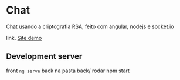 # Chat

Chat usando a criptografia RSA, feito com angular, nodejs e socket.io

link. 
[Site demo](https://chat-rsa-app.herokuapp.com/)

## Development server

front `ng serve`
back na pasta back/ rodar npm start

